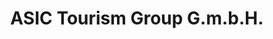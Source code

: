 ---
title: "ASIC Tourism Group G.m.b.H."
url: /klagenfurt-am-woerthersee/asic-tourism-group-g-m-b-h/
shop: Reisebüro
---